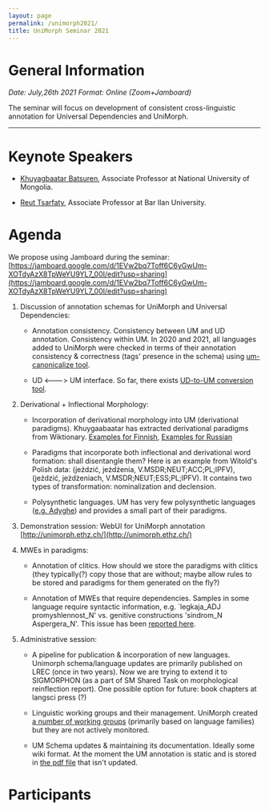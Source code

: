 ```yaml
---
layout: page
permalink: /unimorph2021/
title: UniMorph Seminar 2021
---
```


# General Information

*Date: July,26th 2021  Format: Online (Zoom+Jamboard)*

The seminar will focus on development of consistent cross-linguistic annotation for Universal Dependencies and UniMorph. 

---




# Keynote Speakers

- [Khuyagbaatar Batsuren](https://scholar.google.it/citations?user=JsMdM8oAAAAJ&hl=en), Associate Professor at National University of Mongolia.

- [Reut Tsarfaty](https://nlp.biu.ac.il/~rtsarfaty/onlp), Associate Professor at Bar Ilan University.

# Agenda

We propose using Jamboard during the seminar: [https://jamboard.google.com/d/1EVw2bq7Toff6C6yGwUm-XOTdyAzX8TpWeYU9YL7_00I/edit?usp=sharing](https://jamboard.google.com/d/1EVw2bq7Toff6C6yGwUm-XOTdyAzX8TpWeYU9YL7_00I/edit?usp=sharing)

1. Discussion of annotation schemas for UniMorph and Universal Dependencies:

    - Annotation consistency. Consistency between UM and UD annotation. Consistency within UM. In 2020 and 2021, all languages added to UniMorph were checked in terms of their annotation consistency & correctness (tags' presence in the schema) using [um-canonicalize tool](https://github.com/unimorph/um-canonicalize). 
  
    - UD <---> UM interface. So far, there exists [UD-to-UM conversion tool](https://github.com/unimorph/ud-compatibility).


2. Derivational + Inflectional Morphology:
  
    - Incorporation of derivational morphology into UM (derivational paradigms). Khuygaabaatar has extracted derivational paradigms from Wiktionary. [Examples for Finnish](https://drive.google.com/drive/folders/1zRE3GrtkZ6NDTwB8lB2tAxIdbLrnH8Jf), [Examples for Russian](https://drive.google.com/drive/folders/1ZmRyLzwOARy4eI5yvlP89t-pkKmwei-A)

    - Paradigms that incorporate both inflectional and derivational word formation: shall disentangle them? Here is an example from Witold's Polish data: (jeździć, jeżdżenia, V.MSDR;NEUT;ACC;PL;IPFV),(jeździć, jeżdżeniach, V.MSDR;NEUT;ESS;PL;IPFV). It contains two types of transformation: nominalization and declension. 
 
    - Polysynthetic languages. UM has very few polysynthetic languages ([e.g. Adyghe](https://github.com/unimorph/ady)) and provides a small part of their paradigms.

3. Demonstration session:  WebUI for UniMorph annotation [http://unimorph.ethz.ch/](http://unimorph.ethz.ch/)

4. MWEs in paradigms:

    - Annotation of clitics. How should we store the paradigms with clitics (they typically(?) copy those that are without; maybe allow rules to be stored and paradigms for them generated on the fly?)

    - Annotation of MWEs that require dependencies. Samples in some language require syntactic information, e.g. `legkaja_ADJ promyshlennost_N'  vs. genitive constructions 'sindrom_N Aspergera_N'. This issue has been [reported here](https://aclanthology.org/K19-1014/).  

5. Administrative session:

    - A pipeline for publication & incorporation of new languages. Unimorph schema/language updates are primarily published on LREC (once in two years). Now we are trying to extend it to SIGMORPHON (as a part of SM Shared Task on morphological reinflection report). One possible option for future: book chapters at langsci press (?) 

    - Linguistic working groups and their management. UniMorph created [a number of working groups](https://docs.google.com/spreadsheets/d/1OA3m_kTnhYMZK762x1SiWy7wMSijxtTfAyDXB9V3wGY/edit#gid=977915123) (primarily based on language families) but they are not actively monitored.

    - UM Schema updates & maintaining its documentation. Ideally some wiki format. At the moment the UM annotation is static and is stored in [the pdf file](https://unimorph.github.io/doc/unimorph-schema.pdf) that isn't updated.

# Participants


